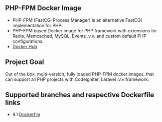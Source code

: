 ## PHP-FPM Docker Image

- PHP-FPM (FastCGI Process Manager) is an alternative FastCGI implementation for PHP.
- PHP-FPM based Docker image for PHP framework with extensions for Redis, Memcached, MySQL, Events .v.v. and custom default PHP configurations.
- [Docker Hub](https://hub.docker.com/r/vuvanthuyyamaha/php-fpm)

## Project Goal

Out of the box, multi-version, fully loaded PHP-FPM docker images, that can support all PHP projects with Codeigniter, Laravel .v.v framework.

## Supported branches and respective Dockerfile links

- 8.1 [Dockerfile](./8.1/Dockerfile)
